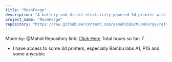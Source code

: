 ```yaml
---
title: "MuonForge"
description: "A battery and direct electricity powered 3d printer with rechargeability"
project_name: "MuonForge"
repository: "https://raw.githubusercontent.com/asmahdi08/MuonForge/refs/heads/main/JOURNAL.md"
---
```

Made by: @Mahdi
Repository link: [Click Here](https://github.com/asmahdi08/MuonForge/)
Total hours so far: 7

- I have access to some 3d printers, especially Bambu labs A1, P1S and some anycubic
